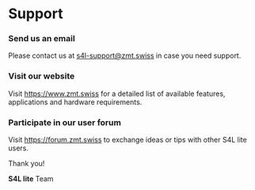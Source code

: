 # Support

### Send us an email

Please contact us at [s4l-support@zmt.swiss](mailto:s4l-support@zmt.swiss) in case you need support.

### Visit our website

Visit https://www.zmt.swiss for a detailed list of available features, applications and hardware requirements.

### Participate in our user forum

Visit https://forum.zmt.swiss to exchange ideas or tips with other S4L lite users.

Thank you!

**S4L lite** Team  